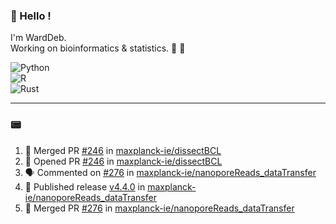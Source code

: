 ### :robot: Hello !

I'm WardDeb.  
Working on bioinformatics & statistics. 🧬 🧪  

![Python](https://img.shields.io/badge/python-3670A0?style=for-the-badge&logo=python&logoColor=ffdd54)  
![R](https://img.shields.io/badge/r-%23276DC3.svg?style=for-the-badge&logo=r&logoColor=white)  
![Rust](https://img.shields.io/badge/rust-%23000000.svg?style=for-the-badge&logo=rust&logoColor=white)  

---

### :pager:

<!--START_SECTION:activity-->
1. 🎉 Merged PR [#246](https://github.com/maxplanck-ie/dissectBCL/pull/246) in [maxplanck-ie/dissectBCL](https://github.com/maxplanck-ie/dissectBCL)
2. 💪 Opened PR [#246](https://github.com/maxplanck-ie/dissectBCL/pull/246) in [maxplanck-ie/dissectBCL](https://github.com/maxplanck-ie/dissectBCL)
3. 🗣 Commented on [#276](https://github.com/maxplanck-ie/nanoporeReads_dataTransfer/pull/276#issuecomment-3352449235) in [maxplanck-ie/nanoporeReads_dataTransfer](https://github.com/maxplanck-ie/nanoporeReads_dataTransfer)
4. 🚀 Published release [v4.4.0](https://github.com/maxplanck-ie/nanoporeReads_dataTransfer/releases/tag/v4.4.0) in [maxplanck-ie/nanoporeReads_dataTransfer](https://github.com/maxplanck-ie/nanoporeReads_dataTransfer)
5. 🎉 Merged PR [#276](https://github.com/maxplanck-ie/nanoporeReads_dataTransfer/pull/276) in [maxplanck-ie/nanoporeReads_dataTransfer](https://github.com/maxplanck-ie/nanoporeReads_dataTransfer)
<!--END_SECTION:activity-->

